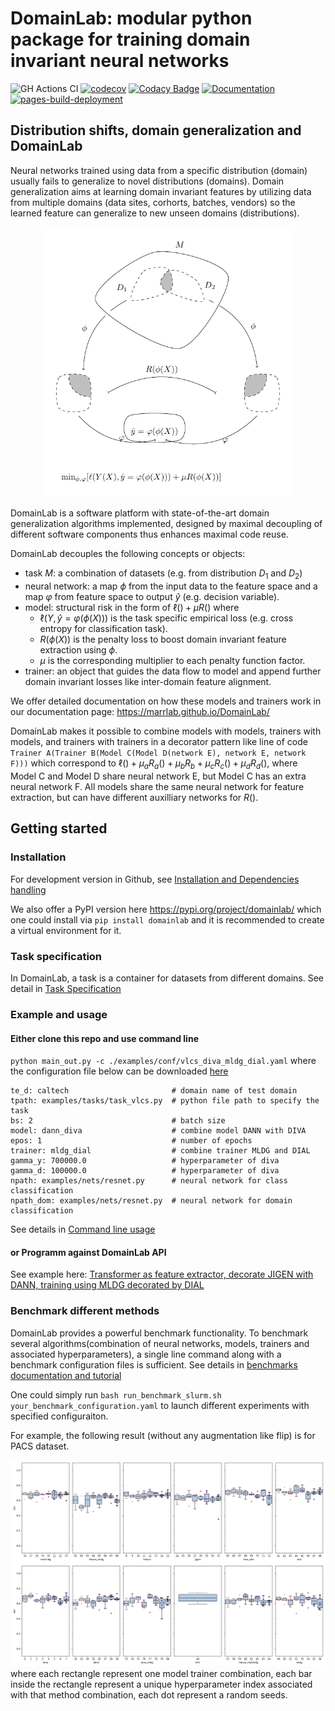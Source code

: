 # DomainLab: modular python package for training domain invariant neural networks

![GH Actions CI ](https://github.com/marrlab/DomainLab/actions/workflows/ci.yml/badge.svg?branch=master)
[![codecov](https://codecov.io/gh/marrlab/DomainLab/branch/master/graph/badge.svg)](https://app.codecov.io/gh/marrlab/DomainLab)
[![Codacy Badge](https://app.codacy.com/project/badge/Grade/bc22a1f9afb742efb02b87284e04dc86)](https://www.codacy.com/gh/marrlab/DomainLab/dashboard)
[![Documentation](https://img.shields.io/badge/Documentation-Here)](https://marrlab.github.io/DomainLab/)
[![pages-build-deployment](https://github.com/marrlab/DomainLab/actions/workflows/pages/pages-build-deployment/badge.svg)](https://github.com/marrlab/DomainLab/actions/workflows/pages/pages-build-deployment)

## Distribution shifts, domain generalization and DomainLab

Neural networks trained using data from a specific distribution (domain) usually fails to generalize to novel distributions (domains). Domain generalization aims at learning domain invariant features by utilizing data from multiple domains (data sites, corhorts, batches, vendors) so the learned feature can generalize to new unseen domains (distributions). 
<div style="align: center; text-align:center;">
<img src="https://github.com/marrlab/DomainLab/blob/master/docs/figs/invarfeat4dg.png?raw=true" style="width:400px;"/> 
</div>

DomainLab is a software platform with state-of-the-art domain generalization algorithms implemented, designed by maximal decoupling of different software components thus enhances maximal code reuse.

DomainLab decouples the following concepts or objects:
- task $M$: a combination of datasets (e.g. from distribution $D_1$ and $D_2$)
- neural network: a map $\phi$ from the input data to the feature space and a map $\varphi$ from feature space to output $\hat{y}$ (e.g. decision variable).
- model: structural risk in the form of $\ell() + \mu R()$  where 
  - $\ell(Y, \hat{y}=\varphi(\phi(X)))$ is the task specific empirical loss (e.g. cross entropy for classification task).
  - $R(\phi(X))$ is the penalty loss to boost domain invariant feature extraction using $\phi$.
  - $\mu$ is the corresponding multiplier to each penalty function factor.
- trainer:  an object that guides the data flow to model and append further domain invariant losses
like inter-domain feature alignment.

We offer detailed documentation on how these models and trainers work in our documentation page: https://marrlab.github.io/DomainLab/

DomainLab makes it possible to combine models with models, trainers with models, and trainers with trainers in a decorator pattern like line of code `Trainer A(Trainer B(Model C(Model D(network E), network E, network F)))` which correspond to $\ell() + \mu_a R_a() + \mu_b R_b + \mu_c R_c() + \mu_d R_d()$, where Model C and Model D share neural network E, but Model C has an extra neural network F. All models share the same neural network for feature extraction, but can have different auxilliary networks for $R()$.

## Getting started

### Installation
For development version in Github, see [Installation and Dependencies handling](./docs/doc_install.md)

We also offer a PyPI version here https://pypi.org/project/domainlab/  which one could install via `pip install domainlab` and it is recommended to create a virtual environment for it. 

### Task specification
In DomainLab, a task is a container for datasets from different domains. See detail in
[Task Specification](./docs/doc_tasks.md)

### Example and usage

#### Either clone this repo and use command line 

`python main_out.py -c ./examples/conf/vlcs_diva_mldg_dial.yaml`
where the configuration file below can be downloaded [here](https://raw.githubusercontent.com/marrlab/DomainLab/master/examples/conf/vlcs_diva_mldg_dial.yaml)
```
te_d: caltech                       # domain name of test domain
tpath: examples/tasks/task_vlcs.py  # python file path to specify the task 
bs: 2                               # batch size
model: dann_diva                    # combine model DANN with DIVA
epos: 1                             # number of epochs
trainer: mldg_dial                  # combine trainer MLDG and DIAL
gamma_y: 700000.0                   # hyperparameter of diva
gamma_d: 100000.0                   # hyperparameter of diva
npath: examples/nets/resnet.py      # neural network for class classification
npath_dom: examples/nets/resnet.py  # neural network for domain classification
```
See details in [Command line usage](./docs/doc_usage_cmd.md)

#### or Programm against DomainLab API

See example here: [Transformer as feature extractor, decorate JIGEN with DANN, training using MLDG decorated by DIAL](https://github.com/marrlab/DomainLab/blob/master/examples/api/jigen_dann_transformer.py)


### Benchmark different methods
DomainLab provides a powerful benchmark functionality. 
To benchmark several algorithms(combination of neural networks, models, trainers and associated hyperparameters), a single line command along with a benchmark configuration files is sufficient. See details in [benchmarks documentation and tutorial](./docs/doc_benchmark.md)

One could simply run 
`bash run_benchmark_slurm.sh your_benchmark_configuration.yaml` to launch different experiments with specified configuraiton. 


For example,  the following result (without any augmentation like flip) is for PACS dataset.

<div style="align: center; text-align:center;">
<img src="https://github.com/marrlab/DomainLab/blob/master/docs/figs/stochastic_variation_two_rows.png?raw=true" style="width:800px;"/> 
</div>
where each rectangle represent one model trainer combination, each bar inside the rectangle represent a unique hyperparameter index associated with that method combination, each dot represent a random seeds.
